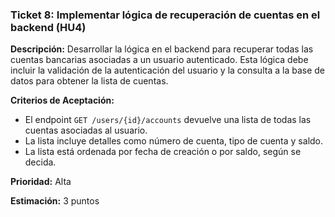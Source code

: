 ### **Ticket 8: Implementar lógica de recuperación de cuentas en el backend (HU4)**

**Descripción:**
Desarrollar la lógica en el backend para recuperar todas las cuentas bancarias asociadas a un usuario autenticado. Esta lógica debe incluir la validación de la autenticación del usuario y la consulta a la base de datos para obtener la lista de cuentas.

**Criterios de Aceptación:**
- El endpoint `GET /users/{id}/accounts` devuelve una lista de todas las cuentas asociadas al usuario.
- La lista incluye detalles como número de cuenta, tipo de cuenta y saldo.
- La lista está ordenada por fecha de creación o por saldo, según se decida.

**Prioridad:**
Alta

**Estimación:**
3 puntos